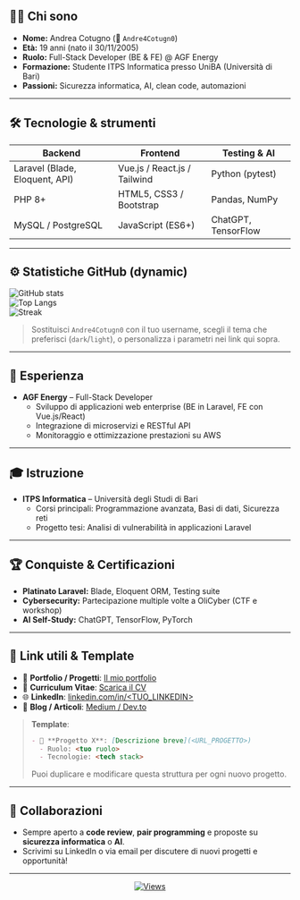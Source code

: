 <!--
  👋 Ciao! Sono Andrea Cotugno (Andre4Cotugn0)
  🔭 Attualmente lavoro come Full-Stack Developer @ AGF Energy
  🌱 Studio autonomamente Intelligenza Artificiale
  👯 Mi piacerebbe collaborare su progetti di Sicurezza Informatica
  🤔 Sto esplorando: Laravel, Blade, Eloquent, Python per testing
  📫 Contattami: <EMAIL> / <LINKEDIN_URL>
  ⚡ Divertimento: Hackathons cyber (OliCyber), Capture The Flag
-->

## 👨‍💻 Chi sono

- **Nome:** Andrea Cotugno (👤 `Andre4Cotugn0`)  
- **Età:** 19 anni (nato il 30/11/2005)  
- **Ruolo:** Full-Stack Developer (BE & FE) @ AGF Energy  
- **Formazione:** Studente ITPS Informatica presso UniBA (Università di Bari)  
- **Passioni:** Sicurezza informatica, AI, clean code, automazioni  

---

## 🛠️ Tecnologie & strumenti

| Backend                         | Frontend                       | Testing & AI        |
|---------------------------------|--------------------------------|---------------------|
| Laravel (Blade, Eloquent, API)  | Vue.js / React.js / Tailwind   | Python (pytest)     |
| PHP 8+                          | HTML5, CSS3 / Bootstrap        | Pandas, NumPy       |
| MySQL / PostgreSQL              | JavaScript (ES6+)              | ChatGPT, TensorFlow |

---

## ⚙️ Statistiche GitHub (dynamic)

![GitHub stats](https://github-readme-stats.vercel.app/api?username=Andre4Cotugn0&show_icons=true&theme=dark&count_private=true)  
![Top Langs](https://github-readme-stats.vercel.app/api/top-langs/?username=Andre4Cotugn0&layout=compact&theme=dark)  
![Streak](https://github-readme-streak-stats.herokuapp.com/?user=Andre4Cotugn0&theme=dark)  

> Sostituisci `Andre4Cotugn0` con il tuo username, scegli il tema che preferisci (`dark`/`light`), o personalizza i parametri nei link qui sopra.

---

## 💼 Esperienza

- **AGF Energy** – Full-Stack Developer  
  - Sviluppo di applicazioni web enterprise (BE in Laravel, FE con Vue.js/React)  
  - Integrazione di microservizi e RESTful API  
  - Monitoraggio e ottimizzazione prestazioni su AWS  

---

## 🎓 Istruzione

- **ITPS Informatica** – Università degli Studi di Bari  
  - Corsi principali: Programmazione avanzata, Basi di dati, Sicurezza reti  
  - Progetto tesi: Analisi di vulnerabilità in applicazioni Laravel  

---

## 🏆 Conquiste & Certificazioni

- **Platinato Laravel:** Blade, Eloquent ORM, Testing suite  
- **Cybersecurity:** Partecipazione multiple volte a OliCyber (CTF e workshop)  
- **AI Self-Study:** ChatGPT, TensorFlow, PyTorch  

---

## 🔗 Link utili & Template

- 📂 **Portfolio / Progetti**: [Il mio portfolio](<TUO_PORTFOLIO_URL>)  
- 📄 **Curriculum Vitae**: [Scarica il CV](<URL_CV_PDF>)  
- 🌐 **LinkedIn**: [linkedin.com/in/<TUO_LINKEDIN>](https://www.linkedin.com/in/<TUO_LINKEDIN>)  
- 📝 **Blog / Articoli**: [Medium / Dev.to](<URL_BLOG>)  

> **Template**:  
> ```md
> - 📂 **Progetto X**: [Descrizione breve](<URL_PROGETTO>)  
>   - Ruolo: <tuo ruolo>  
>   - Tecnologie: <tech stack>  
> ```  
> Puoi duplicare e modificare questa struttura per ogni nuovo progetto.

---

## 🤝 Collaborazioni

- Sempre aperto a **code review**, **pair programming** e proposte su **sicurezza informatica** o **AI**.  
- Scrivimi su LinkedIn o via email per discutere di nuovi progetti e opportunità!

---

<div align="center">
  <a href="https://github.com/Andre4Cotugn0">
    <img src="https://komarev.com/ghpvc/?username=Andre4Cotugn0&color=blue" alt="Views" />
  </a>
</div>
